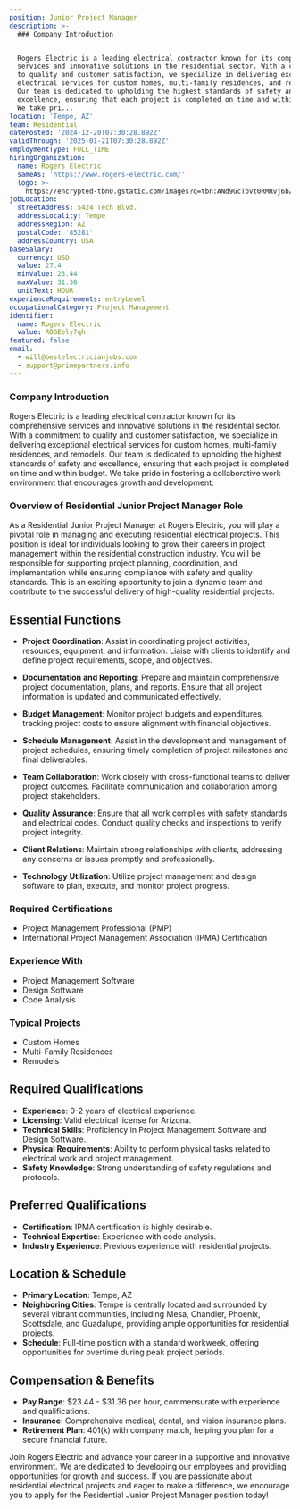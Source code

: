 ```yaml
---
position: Junior Project Manager
description: >-
  ### Company Introduction


  Rogers Electric is a leading electrical contractor known for its comprehensive
  services and innovative solutions in the residential sector. With a commitment
  to quality and customer satisfaction, we specialize in delivering exceptional
  electrical services for custom homes, multi-family residences, and remodels.
  Our team is dedicated to upholding the highest standards of safety and
  excellence, ensuring that each project is completed on time and within budget.
  We take pri...
location: 'Tempe, AZ'
team: Residential
datePosted: '2024-12-20T07:30:28.892Z'
validThrough: '2025-01-21T07:30:28.892Z'
employmentType: FULL_TIME
hiringOrganization:
  name: Rogers Electric
  sameAs: 'https://www.rogers-electric.com/'
  logo: >-
    https://encrypted-tbn0.gstatic.com/images?q=tbn:ANd9GcTbvt0RMRvj6bZdL81Q6HJeRVl_qflQIGgp9w&s
jobLocation:
  streetAddress: 5424 Tech Blvd.
  addressLocality: Tempe
  addressRegion: AZ
  postalCode: '85281'
  addressCountry: USA
baseSalary:
  currency: USD
  value: 27.4
  minValue: 23.44
  maxValue: 31.36
  unitText: HOUR
experienceRequirements: entryLevel
occupationalCategory: Project Management
identifier:
  name: Rogers Electric
  value: ROGEely7qh
featured: false
email:
  - will@bestelectricianjobs.com
  - support@primepartners.info
---
```




### Company Introduction

Rogers Electric is a leading electrical contractor known for its comprehensive services and innovative solutions in the residential sector. With a commitment to quality and customer satisfaction, we specialize in delivering exceptional electrical services for custom homes, multi-family residences, and remodels. Our team is dedicated to upholding the highest standards of safety and excellence, ensuring that each project is completed on time and within budget. We take pride in fostering a collaborative work environment that encourages growth and development.

### Overview of Residential Junior Project Manager Role

As a Residential Junior Project Manager at Rogers Electric, you will play a pivotal role in managing and executing residential electrical projects. This position is ideal for individuals looking to grow their careers in project management within the residential construction industry. You will be responsible for supporting project planning, coordination, and implementation while ensuring compliance with safety and quality standards. This is an exciting opportunity to join a dynamic team and contribute to the successful delivery of high-quality residential projects.

## Essential Functions

- **Project Coordination**: Assist in coordinating project activities, resources, equipment, and information. Liaise with clients to identify and define project requirements, scope, and objectives.
  
- **Documentation and Reporting**: Prepare and maintain comprehensive project documentation, plans, and reports. Ensure that all project information is updated and communicated effectively.
  
- **Budget Management**: Monitor project budgets and expenditures, tracking project costs to ensure alignment with financial objectives.

- **Schedule Management**: Assist in the development and management of project schedules, ensuring timely completion of project milestones and final deliverables.

- **Team Collaboration**: Work closely with cross-functional teams to deliver project outcomes. Facilitate communication and collaboration among project stakeholders.

- **Quality Assurance**: Ensure that all work complies with safety standards and electrical codes. Conduct quality checks and inspections to verify project integrity.

- **Client Relations**: Maintain strong relationships with clients, addressing any concerns or issues promptly and professionally.

- **Technology Utilization**: Utilize project management and design software to plan, execute, and monitor project progress.

### Required Certifications

- Project Management Professional (PMP)
- International Project Management Association (IPMA) Certification

### Experience With

- Project Management Software
- Design Software
- Code Analysis

### Typical Projects

- Custom Homes
- Multi-Family Residences
- Remodels

## Required Qualifications

- **Experience**: 0-2 years of electrical experience.
- **Licensing**: Valid electrical license for Arizona.
- **Technical Skills**: Proficiency in Project Management Software and Design Software.
- **Physical Requirements**: Ability to perform physical tasks related to electrical work and project management.
- **Safety Knowledge**: Strong understanding of safety regulations and protocols.

## Preferred Qualifications

- **Certification**: IPMA certification is highly desirable.
- **Technical Expertise**: Experience with code analysis.
- **Industry Experience**: Previous experience with residential projects.

## Location & Schedule

- **Primary Location**: Tempe, AZ
- **Neighboring Cities**: Tempe is centrally located and surrounded by several vibrant communities, including Mesa, Chandler, Phoenix, Scottsdale, and Guadalupe, providing ample opportunities for residential projects.
- **Schedule**: Full-time position with a standard workweek, offering opportunities for overtime during peak project periods.

## Compensation & Benefits

- **Pay Range**: $23.44 - $31.36 per hour, commensurate with experience and qualifications.
- **Insurance**: Comprehensive medical, dental, and vision insurance plans.
- **Retirement Plan**: 401(k) with company match, helping you plan for a secure financial future.

Join Rogers Electric and advance your career in a supportive and innovative environment. We are dedicated to developing our employees and providing opportunities for growth and success. If you are passionate about residential electrical projects and eager to make a difference, we encourage you to apply for the Residential Junior Project Manager position today!
